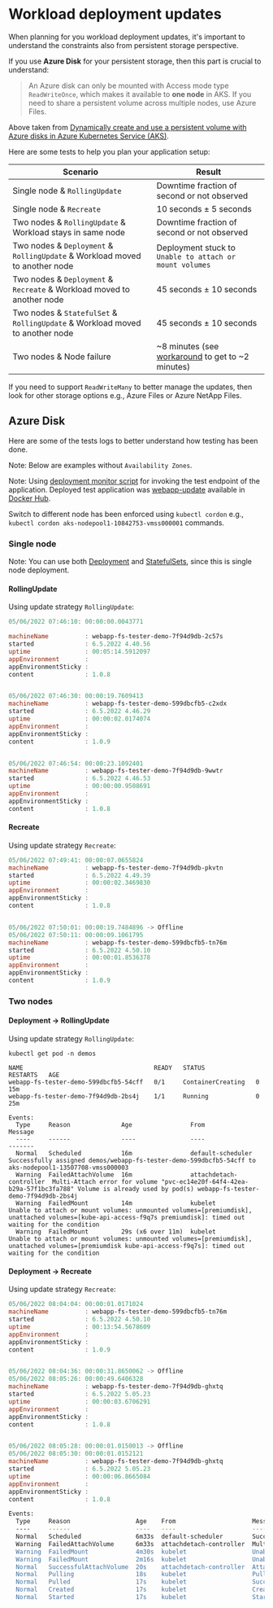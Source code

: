 # Workload deployment updates

When planning for you workload deployment updates,
it's important to understand the constraints also from persistent
storage perspective.

If you use **Azure Disk** for your persistent storage,
then this part is crucial to understand:

> An Azure disk can only be mounted with Access mode type `ReadWriteOnce`, which makes it available to **one node** in AKS. If you need to share a persistent volume across multiple nodes, use Azure Files.

Above taken from [Dynamically create and use a persistent volume with Azure disks in Azure Kubernetes Service (AKS)](https://docs.microsoft.com/en-us/azure/aks/azure-disks-dynamic-pv).

Here are some tests to help you plan your application setup:

| Scenario                                                                     | Result                                                                                                                                                           |
| ---------------------------------------------------------------------------- | ---------------------------------------------------------------------------------------------------------------------------------------------------------------- |
| Single node & `RollingUpdate`                                                | Downtime fraction of second or not observed                                                                                                                      |
| Single node & `Recreate`                                                     | 10 seconds ± 5 seconds                                                                                                                                           |
| Two nodes & `RollingUpdate` & Workload stays in same node                    | Downtime fraction of second or not observed                                                                                                                      |
| Two nodes & `Deployment` & `RollingUpdate` & Workload moved to another node  | Deployment stuck to `Unable to attach or mount volumes`                                                                                                          |
| Two nodes & `Deployment` & `Recreate` & Workload moved to another node       | 45 seconds ± 10 seconds                                                                                                                                          |
| Two nodes & `StatefulSet` & `RollingUpdate` & Workload moved to another node | 45 seconds ± 10 seconds                                                                                                                                          |
| Two nodes & Node failure                                                     | ~8 minutes (see [workaround](https://github.com/kubernetes-sigs/azuredisk-csi-driver/tree/master/docs/known-issues/node-shutdown-recovery) to get to ~2 minutes) |

If you need to support `ReadWriteMany` to better manage the updates, then look for other storage options e.g., Azure Files or Azure NetApp Files.

## Azure Disk

Here are some of the tests logs to better understand how testing has been done.

Note: Below are examples without `Availability Zones`.

Note: Using [deployment monitor script](https://github.com/JanneMattila/webapp-update/blob/main/doc/deployment-monitor.ps1) for invoking the test endpoint of the application. Deployed test application was [webapp-update](https://github.com/JanneMattila/webapp-update) available in [Docker Hub](https://hub.docker.com/r/jannemattila/webapp-update).

Switch to different node has been enforced using `kubectl cordon` e.g., `kubectl cordon aks-nodepool1-10842753-vmss000001` commands.

### Single node

Note: You can use both [Deployment](https://kubernetes.io/docs/concepts/workloads/controllers/deployment/)
and [StatefulSets](https://kubernetes.io/docs/concepts/workloads/controllers/statefulset/),
since this is single node deployment.

#### RollingUpdate

Using update strategy `RollingUpdate`:

```powershell
05/06/2022 07:46:10: 00:00:00.0043771

machineName          : webapp-fs-tester-demo-7f94d9db-2c57s
started              : 6.5.2022 4.40.56
uptime               : 00:05:14.5912097
appEnvironment       :
appEnvironmentSticky :
content              : 1.0.8


05/06/2022 07:46:30: 00:00:19.7609413
machineName          : webapp-fs-tester-demo-599dbcfb5-c2xdx
started              : 6.5.2022 4.46.29
uptime               : 00:00:02.0174074
appEnvironment       :
appEnvironmentSticky :
content              : 1.0.9


05/06/2022 07:46:54: 00:00:23.1092401
machineName          : webapp-fs-tester-demo-7f94d9db-9wwtr
started              : 6.5.2022 4.46.53
uptime               : 00:00:00.9508691
appEnvironment       :
appEnvironmentSticky :
content              : 1.0.8
```

#### Recreate

Using update strategy `Recreate`:

```powershell
05/06/2022 07:49:41: 00:00:07.0655824
machineName          : webapp-fs-tester-demo-7f94d9db-pkvtn
started              : 6.5.2022 4.49.39
uptime               : 00:00:02.3469830
appEnvironment       :
appEnvironmentSticky :
content              : 1.0.8


05/06/2022 07:50:01: 00:00:19.7484896 -> Offline
05/06/2022 07:50:11: 00:00:09.1061795
machineName          : webapp-fs-tester-demo-599dbcfb5-tn76m
started              : 6.5.2022 4.50.10
uptime               : 00:00:01.8536378
appEnvironment       :
appEnvironmentSticky :
content              : 1.0.9
```

### Two nodes

#### Deployment -> RollingUpdate

Using update strategy `RollingUpdate`:

```
kubectl get pod -n demos

NAME                                    READY   STATUS              RESTARTS   AGE
webapp-fs-tester-demo-599dbcfb5-54cff   0/1     ContainerCreating   0          15m
webapp-fs-tester-demo-7f94d9db-2bs4j    1/1     Running             0          25m

Events:
  Type     Reason              Age                From                     Message
  ----     ------              ----               ----                     -------
  Normal   Scheduled           16m                default-scheduler        Successfully assigned demos/webapp-fs-tester-demo-599dbcfb5-54cff to aks-nodepool1-13507708-vmss000003
  Warning  FailedAttachVolume  16m                attachdetach-controller  Multi-Attach error for volume "pvc-ec14e20f-64f4-42ea-b29a-57f1bc3fa788" Volume is already used by pod(s) webapp-fs-tester-demo-7f94d9db-2bs4j
  Warning  FailedMount         14m                kubelet                  Unable to attach or mount volumes: unmounted volumes=[premiumdisk], unattached volumes=[kube-api-access-f9q7s premiumdisk]: timed out waiting for the condition
  Warning  FailedMount         29s (x6 over 11m)  kubelet                  Unable to attach or mount volumes: unmounted volumes=[premiumdisk], unattached volumes=[premiumdisk kube-api-access-f9q7s]: timed out waiting for the condition
```

#### Deployment -> Recreate

Using update strategy `Recreate`:

```powershell
05/06/2022 08:04:04: 00:00:01.0171024
machineName          : webapp-fs-tester-demo-599dbcfb5-tn76m
started              : 6.5.2022 4.50.10
uptime               : 00:13:54.5678609
appEnvironment       :
appEnvironmentSticky :
content              : 1.0.9


05/06/2022 08:04:36: 00:00:31.8650062 -> Offline
05/06/2022 08:05:26: 00:00:49.6406328
machineName          : webapp-fs-tester-demo-7f94d9db-ghxtq
started              : 6.5.2022 5.05.23
uptime               : 00:00:03.6706291
appEnvironment       :
appEnvironmentSticky :
content              : 1.0.8


05/06/2022 08:05:28: 00:00:01.0150013 -> Offline
05/06/2022 08:05:30: 00:00:01.0152121
machineName          : webapp-fs-tester-demo-7f94d9db-ghxtq
started              : 6.5.2022 5.05.23
uptime               : 00:00:06.8665084
appEnvironment       :
appEnvironmentSticky :
content              : 1.0.8
```

```bash
Events:
  Type     Reason                  Age    From                     Message
  ----     ------                  ----   ----                     -------
  Normal   Scheduled               6m33s  default-scheduler        Successfully assigned demos/webapp-fs-tester-demo-0 to aks-nodepool1-13507708-vmss000000
  Warning  FailedAttachVolume      6m33s  attachdetach-controller  Multi-Attach error for volume "pvc-ec14e20f-64f4-42ea-b29a-57f1bc3fa788" Volume is already exclusively attached to one node and can't be attached to another
  Warning  FailedMount             4m30s  kubelet                  Unable to attach or mount volumes: unmounted volumes=[premiumdisk], unattached volumes=[kube-api-access-dxbp9 premiumdisk]: timed out waiting for the condition
  Warning  FailedMount             2m16s  kubelet                  Unable to attach or mount volumes: unmounted volumes=[premiumdisk], unattached volumes=[premiumdisk kube-api-access-dxbp9]: timed out waiting for the condition
  Normal   SuccessfulAttachVolume  20s    attachdetach-controller  AttachVolume.Attach succeeded for volume "pvc-ec14e20f-64f4-42ea-b29a-57f1bc3fa788"
  Normal   Pulling                 18s    kubelet                  Pulling image "jannemattila/webapp-update:1.0.8"
  Normal   Pulled                  17s    kubelet                  Successfully pulled image "jannemattila/webapp-update:1.0.8" in 836.314823ms
  Normal   Created                 17s    kubelet                  Created container webapp-fs-tester-demo
  Normal   Started                 17s    kubelet                  Started container webapp-fs-tester-demo
```
